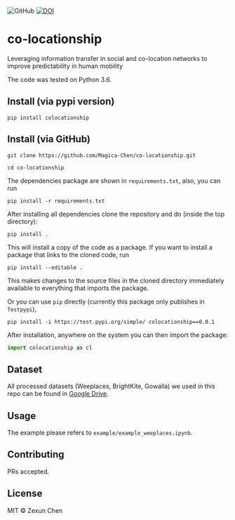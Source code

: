 ![GitHub](https://img.shields.io/github/license/Magica-Chen/co-locationship)
[![DOI](https://zenodo.org/badge/309197285.svg)](https://zenodo.org/badge/latestdoi/309197285)

# co-locationship

Leveraging information transfer in social and co-location networks to improve predictability in human mobility

The code was tested on Python 3.6.

## Install (via pypi version)

```
pip install colocationship
```

## Install (via GitHub)

```
git clone https://github.com/Magica-Chen/co-locationship.git

cd co-locationship
```

The dependencies package are shown in `requirements.txt`, also, you can run 

```
pip install -r requirements.txt
```

After installing all dependencies clone the repository and do (inside the top directory):

```
pip install . 
```

This will install a copy of the code as a package. If you want to install a package that links to the cloned code, run

```
pip install --editable .
```

This makes changes to the source files in the cloned directory immediately available to everything that imports the package.

Or you can use `pip` directly (currently this package only publishes in `Testpypi`), 

```
pip install -i https://test.pypi.org/simple/ colocationship==0.0.1
```

After installation, anywhere on the system you can then import the package:

```python
import colocationship as cl
```

## Dataset

All processed datasets (Weeplaces, BrightKite, Gowalla) we used in this repo can be found in [Google Drive](https://drive.google.com/drive/folders/1C71Atf4x7eTAEazAPehih5_zkBqqfX4M?usp=sharing).

## Usage

The example please refers to `example/example_weeplaces.ipynb`.

## Contributing

PRs accepted.

## License

MIT © Zexun Chen